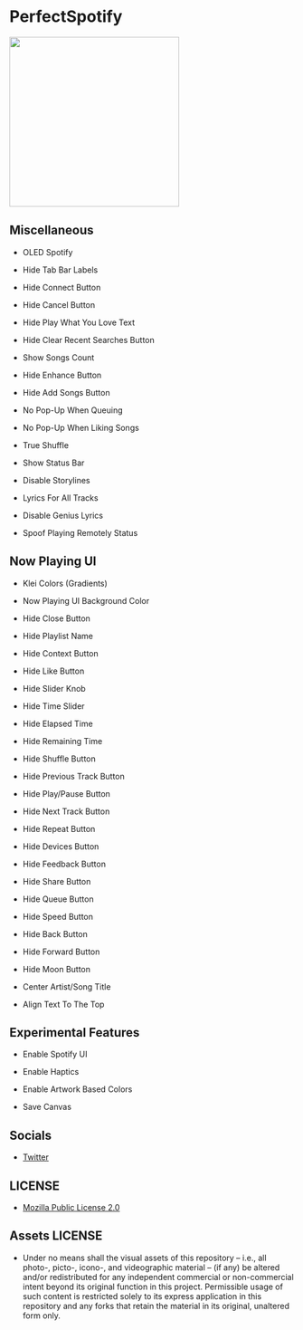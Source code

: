 # PerfectSpotify

<img src="https://twickd.com/images/cf59460372b0f5db74143d603be9a92071f23ce3.jpeg" width="300">

## Miscellaneous

- OLED Spotify
- Hide Tab Bar Labels
- Hide Connect Button

- Hide Cancel Button
- Hide Play What You Love Text
- Hide Clear Recent Searches Button

- Show Songs Count
- Hide Enhance Button
- Hide Add Songs Button
- No Pop-Up When Queuing
- No Pop-Up When Liking Songs

- True Shuffle
- Show Status Bar
- Disable Storylines
- Lyrics For All Tracks
- Disable Genius Lyrics
- Spoof Playing Remotely Status

## Now Playing UI

- Klei Colors (Gradients)
- Now Playing UI Background Color

- Hide Close Button
- Hide Playlist Name
- Hide Context Button
- Hide Like Button
- Hide Slider Knob
- Hide Time Slider
- Hide Elapsed Time
- Hide Remaining Time
- Hide Shuffle Button
- Hide Previous Track Button
- Hide Play/Pause Button
- Hide Next Track Button
- Hide Repeat Button
- Hide Devices Button
- Hide Feedback Button
- Hide Share Button
- Hide Queue Button

- Hide Speed Button
- Hide Back Button
- Hide Forward Button
- Hide Moon Button

- Center Artist/Song Title
- Align Text To The Top

## Experimental Features

- Enable Spotify UI
- Enable Haptics
- Enable Artwork Based Colors

- Save Canvas

## Socials

* [Twitter](https://twitter.com/Lukii120)

## LICENSE

* [Mozilla Public License 2.0](https://www.mozilla.org/en-US/MPL/2.0/)

## Assets LICENSE

* Under no means shall the visual assets of this repository – i.e., all photo-, picto-, icono-, and videographic material – (if any) be altered and/or redistributed for any independent commercial or non-commercial intent beyond its original function in this project. Permissible usage of such content is restricted solely to its express application in this repository and any forks that retain the material in its original, unaltered form only.
